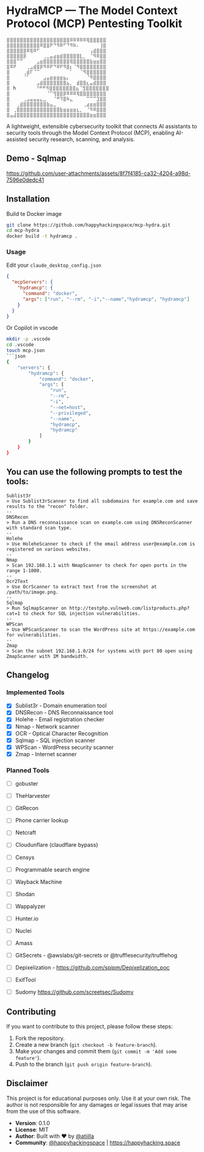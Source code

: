 # HydraΜCP — The Model Context Protocol (MCP) Pentesting Toolkit
```
⣿⣿⣿⣿⣿⣿⣿⣿⣿⣿⣿⣿⣿⣿⣿⣿⣿⣿⣿⠿⠿⠿⠿⠿⢿⣿⣿⣿⣿⣿
⣿⣿⣿⣿⣿⣿⣿⣿⣿⣿⠿⣿⣿⠟⠙⠻⠿⠋⠙⠻⠷⠄⠀⠀⠀⠀⠀⠀⢸⣿
⣿⣿⣿⣿⣿⣿⠿⢿⠿⠋⠀⠀⠀⠀⠀⠀⠀⠀⠀⠀⠀⠀⠀⠀⠀⢠⣾⣿⣿⣿
⣿⣿⣿⣿⣿⡿⠀⠀⠀⠀⠀⢀⣀⣤⣴⣶⣾⣿⣿⣿⣿⣿⣇⡀⠀⠈⠻⠿⣿⣿
⣿⣿⣿⠉⠉⠀⠀⠀⠀⣠⣶⣿⣿⣿⣿⣿⣿⣿⣿⢿⣿⣿⣿⣿⣿⣷⣶⣶⣿⣿
⣿⠿⠟⠀⠀⠀⢀⣠⣾⣿⡿⠻⠿⠟⠙⠿⠟⠻⣿⡆⠈⠻⣿⣿⣿⣿⣿⣿⣿⣿
⣿⠀⠀⠀⠀⢀⣾⠏⠈⠉⠀⠀⠀⠀⠀⠀⠀⠀⠀⠁⠀⠀⠈⠻⣿⣿⣿⣿⣿⣿
⣿⠀⠀⠀⠀⠈⠁⠀⠀⠀⠀⣠⣤⣶⣶⣶⣶⣦⡄⠀⠀⠀⠀⠀⠈⠻⣿⣿⣿⣿
⣿⠀⠀⠀⠀⠀⠀⠀⠀⣠⣾⣿⣿⣿⣿⣿⣿⣿⣦⡀⠀⣾⣿⣿⣆⣤⣾⣿⣿⣿
⣿⠀h⠀⠀⠀⠀⠀⠀⠘⠛⠛⠻⣿⣿⣿⣿⣿⣿⣿⣿⣦⠈⣻⣿⣿⣿⣿⣿⣿⣿
⣿⠀⠀⠀⠀⠀⠀⠀⠀⠀⠀⠀⠈⠉⢻⣿⣿⡿⠿⠿⠿⢿⣿⣿⣿⣿⣿⣿⣿⣿
⣿⠀⠀⠀⠀⢀⣠⣤⣤⣤⣄⣀⠀⠀⠈⠛⠹⣿⠷⣄⠀⠀⠀⠀⠉⠉⠉⣹⣿⣿
⣿⠀⠀⢀⣾⣿⣿⣿⣿⣿⣿⣿⣷⣤⣀⠀⠀⠀⠀⠀⠀⠀⠀⢀⣴⣶⣶⣿⣿⣿
⣿⠀⢀⣿⣿⣿⣿⣿⣿⣿⣿⣿⣿⣿⣿⣿⣷⣶⣶⣶⣶⣆⡀⠀⠈⠻⠿⣿⣿⣿
⣿⣤⣼⣿⣿⣿⣿⣿⣿⣿⣿⣿⣿⣿⣿⣿⣿⣿⣿⣿⣿⣿⣿⣿⣿⣶⣶⣿⣿⣿
```
A lightweight, extensible cybersecurity toolkit that connects AI assistants to security tools through the Model Context Protocol (MCP), enabling AI-assisted security research, scanning, and analysis.

## Demo - Sqlmap
https://github.com/user-attachments/assets/8f7f4185-ca32-4204-a98d-7596e0dedc41

## Installation

Build te Docker image
```bash
git clone https://github.com/happyhackingspace/mcp-hydra.git
cd mcp-hydra
docker build -t hydramcp .
```


### Usage

Edit your `claude_desktop_config.json`
```json
{
  "mcpServers": {
    "hydramcp": {
      "command": "docker",
      "args": ["run", "--rm", "-i","--name","hydramcp", "hydramcp"]
    }
  }
}
```
Or Copilot in vscode
```bash
mkdir -p .vscode
cd .vscode
touch mcp.json
```json
{
    "servers": {
        "hydramcp": {
            "command": "docker",
            "args": [
                "run",
                "--rm",
                "-i",
                "--net=host",
                "--privileged",
                "--name",
                "hydramcp",
                "hydramcp"
            ]
        }
    }
}
```

## You can use the following prompts to test the tools:
```
Sublist3r
> Use Sublist3rScanner to find all subdomains for example.com and save results to the "recon" folder.
--
DNSRecon
> Run a DNS reconnaissance scan on example.com using DNSReconScanner with standard scan type.
--
Holehe
> Use HoleheScanner to check if the email address user@example.com is registered on various websites.
--
Nmap
> Scan 192.168.1.1 with NmapScanner to check for open ports in the range 1-1000.
--
Ocr2Text
> Use OcrScanner to extract text from the screenshot at /path/to/image.png.
--
Sqlmap 
> Run SqlmapScanner on http://testphp.vulnweb.com/listproducts.php?cat=1 to check for SQL injection vulnerabilities.
--
WPScan
> Use WPScanScanner to scan the WordPress site at https://example.com for vulnerabilities.
--
Zmap
> Scan the subnet 192.168.1.0/24 for systems with port 80 open using ZmapScanner with 1M bandwidth.
```



## Changelog
### Implemented Tools
- [x] Sublist3r - Domain enumeration tool
- [x] DNSRecon - DNS Reconnaissance tool
- [x] Holehe - Email registration checker
- [x] Nmap - Network scanner
- [x] OCR - Optical Character Recognition
- [x] Sqlmap - SQL injection scanner
- [x] WPScan - WordPress security scanner
- [x] Zmap - Internet scanner

### Planned Tools
- [ ] gobuster
- [ ] TheHarvester
- [ ] GitRecon
- [ ] Phone carrier lookup
- [ ] Netcraft
- [ ] Cloudunflare (claudflare bypass)
- [ ] Censys
- [ ] Programmable search engine
- [ ] Wayback Machine
- [ ] Shodan
- [ ] Wappalyzer
- [ ] Hunter.io
- [ ] Nuclei
- [ ] Amass
- [ ] GitSecrets - @awslabs/git-secrets or @trufflesecurity/trufflehog
- [ ] Depixelization - https://github.com/spipm/Depixelization_poc
- [ ] ExifTool 
- [ ] Sudomy https://github.com/screetsec/Sudomy


## Contributing
If you want to contribute to this project, please follow these steps:
1. Fork the repository.
2. Create a new branch (`git checkout -b feature-branch`).
3. Make your changes and commit them (`git commit -m 'Add some feature'`).
4. Push to the branch (`git push origin feature-branch`).

## Disclaimer
This project is for educational purposes only. Use it at your own risk. The author is not responsible for any damages or legal issues that may arise from the use of this software.

* **Version**: 0.1.0
* **License**: MIT
* **Author**: Built with ❤️ by [@atiilla](https://github.com/atiilla)
* **Community**: [@happyhackingspace](https://github.com/happyhackingspace) | https://happyhacking.space
